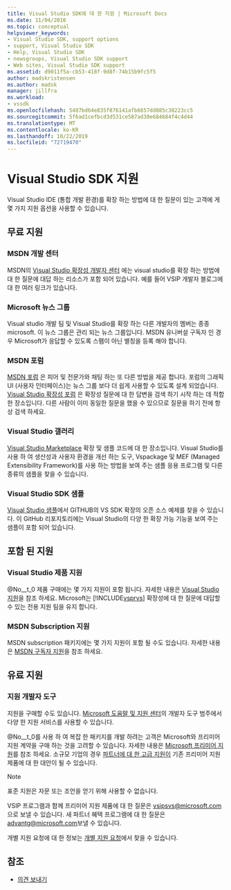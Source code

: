 ```yaml
---
title: Visual Studio SDK에 대 한 지원 | Microsoft Docs
ms.date: 11/04/2016
ms.topic: conceptual
helpviewer_keywords:
- Visual Studio SDK, support options
- support, Visual Studio SDK
- Help, Visual Studio SDK
- newsgroups, Visual Studio SDK support
- Web sites, Visual Studio SDK support
ms.assetid: d9011f5a-cb53-418f-9d8f-74b15b9fc5f5
author: madskristensen
ms.author: madsk
manager: jillfra
ms.workload:
- vssdk
ms.openlocfilehash: 5487bd64e835f876141afb6657dd885c38223cc5
ms.sourcegitcommit: 5f6ad1cefbcd3d531ce587ad30e684684f4c4d44
ms.translationtype: MT
ms.contentlocale: ko-KR
ms.lasthandoff: 10/22/2019
ms.locfileid: "72719470"
---
```

# <a name="support-for-the-visual-studio-sdk"></a>Visual Studio SDK 지원
Visual Studio IDE (통합 개발 환경)를 확장 하는 방법에 대 한 질문이 있는 고객에 게 몇 가지 지원 옵션을 사용할 수 있습니다.

## <a name="free-support"></a>무료 지원

### <a name="msdn-development-center"></a>MSDN 개발 센터
 MSDN의 [Visual Studio 확장성 개발자 센터](http://go.microsoft.com/fwlink/?LinkID=84381) 에는 visual studio를 확장 하는 방법에 대 한 질문에 대답 하는 리소스가 포함 되어 있습니다. 예를 들어 VSIP 개발자 블로그에 대 한 여러 링크가 있습니다.

### <a name="microsoft-newsgroups"></a>Microsoft 뉴스 그룹
 Visual studio 개발 팀 및 Visual Studio를 확장 하는 다른 개발자의 멤버는 종종 microsoft. 이 뉴스 그룹은 관리 되는 뉴스 그룹입니다. MSDN 유니버설 구독자 인 경우 Microsoft가 응답할 수 있도록 스팸이 아닌 별칭을 등록 해야 합니다.

### <a name="msdn-forums"></a>MSDN 포럼
 [MSDN 포럼](http://go.microsoft.com/fwlink/?LinkID=76632) 은 피어 및 전문가와 채팅 하는 또 다른 방법을 제공 합니다. 포럼의 그래픽 UI (사용자 인터페이스)는 뉴스 그룹 보다 더 쉽게 사용할 수 있도록 설계 되었습니다. [Visual Studio 확장성 포럼](http://go.microsoft.com/fwlink/?LinkID=121964) 은 확장성 질문에 대 한 답변을 검색 하기 시작 하는 데 적합 한 장소입니다. 다른 사람이 이미 동일한 질문을 했을 수 있으므로 질문을 하기 전에 항상 검색 하세요.

### <a name="visual-studio-gallery"></a>Visual Studio 갤러리
 [Visual Studio Marketplace](https://marketplace.visualstudio.com/) 확장 및 샘플 코드에 대 한 장소입니다. Visual Studio를 사용 하 여 생산성과 사용자 환경을 개선 하는 도구, Vspackage 및 MEF (Managed Extensibility Framework)를 사용 하는 방법을 보여 주는 샘플 응용 프로그램 및 다른 종류의 샘플을 찾을 수 있습니다.

### <a name="visual-studio-sdk-samples"></a>Visual Studio SDK 샘플

[Visual Studio 샘플](https://github.com/Microsoft/VSSDK-Extensibility-Samples)에서 GITHUB의 VS SDK 확장의 오픈 소스 예제를 찾을 수 있습니다. 이 GitHub 리포지토리에는 Visual Studio의 다양 한 확장 가능 기능을 보여 주는 샘플이 포함 되어 있습니다.

## <a name="included-support"></a>포함 된 지원

### <a name="visual-studio-product-support"></a>Visual Studio 제품 지원
 @No__t_0 제품 구매에는 몇 가지 지원이 포함 됩니다. 자세한 내용은 [Visual Studio 지원](https://msdn.microsoft.com/vstudio/cc136615.aspx)을 참조 하세요. Microsoft는 [!INCLUDE[vsprvs](../code-quality/includes/vsprvs_md.md)] 확장성에 대 한 질문에 대답할 수 있는 전용 지원 팀을 유지 합니다.

### <a name="msdn-subscription-support"></a>MSDN Subscription 지원
 MSDN subscription 패키지에는 몇 가지 지원이 포함 될 수도 있습니다. 자세한 내용은 [MSDN 구독자 지원](https://msdn.microsoft.com/subscriptions/aa718661.aspx)을 참조 하세요.

## <a name="paid-support"></a>유료 지원

### <a name="developer-tools-support"></a>지원 개발자 도구

지원을 구매할 수도 있습니다. [Microsoft 도움말 및 지원 센터](https://support.microsoft.com/supportforbusiness/productselection?fltadd=sps-business-1&sapId=4fd4947b-15ea-ce01-080f-97f2ca3c76e8)의 개발자 도구 범주에서 다양 한 지원 서비스를 사용할 수 있습니다.

@No__t_0를 사용 하 여 복잡 한 패키지를 개발 하려는 고객은 Microsoft와 프리미어 지원 계약을 구매 하는 것을 고려할 수 있습니다. 자세한 내용은 [Microsoft 프리미어 지원](https://support.microsoft.com/premier)를 참조 하세요. 소규모 기업의 경우 [파트너에 대 한 고급 지원이](https://partner.microsoft.com/support/advanced-cloud-support) 기존 프리미어 지원 제품에 대 한 대안이 될 수 있습니다.

> [!NOTE]
> 표준 지원은 자문 또는 조언을 얻기 위해 사용할 수 없습니다.

VSIP 프로그램과 함께 프리미어 지원 제품에 대 한 질문은 [vsipsvs@microsoft.com](mailto:vsipsvs@microsoft.com)으로 보낼 수 있습니다. 새 파트너 혜택 프로그램에 대 한 질문은 [advantg@microsoft.com](mailto:advantg@microsoft.com)보낼 수 있습니다.

개별 지원 요청에 대 한 정보는 [개별 지원 요청](http://go.microsoft.com/fwlink/?LinkID=82385)에서 찾을 수 있습니다.

## <a name="see-also"></a>참조

- [의견 보내기](../ide/feedback-options.md)
